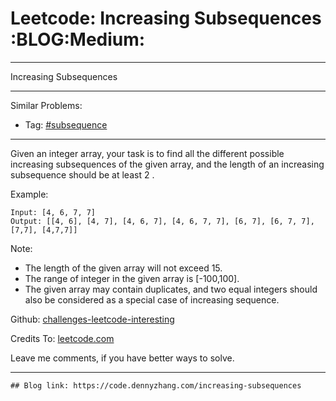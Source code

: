 # Leetcode: Increasing Subsequences     :BLOG:Medium:


---

Increasing Subsequences  

---

Similar Problems:  
-   Tag: [#subsequence](https://code.dennyzhang.com/tag/subsequence)

---

Given an integer array, your task is to find all the different possible increasing subsequences of the given array, and the length of an increasing subsequence should be at least 2 .  

Example:  

    Input: [4, 6, 7, 7]
    Output: [[4, 6], [4, 7], [4, 6, 7], [4, 6, 7, 7], [6, 7], [6, 7, 7], [7,7], [4,7,7]]

Note:  
-   The length of the given array will not exceed 15.
-   The range of integer in the given array is [-100,100].
-   The given array may contain duplicates, and two equal integers should also be considered as a special case of increasing sequence.

Github: [challenges-leetcode-interesting](https://github.com/DennyZhang/challenges-leetcode-interesting/tree/master/increasing-subsequences)  

Credits To: [leetcode.com](https://leetcode.com/problems/increasing-subsequences/description/)  

Leave me comments, if you have better ways to solve.  

---

    ## Blog link: https://code.dennyzhang.com/increasing-subsequences